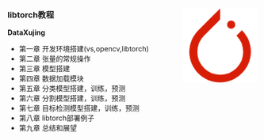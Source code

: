 
### libtorch教程 <img src="logo.png" align="right" alt="logo" height="150" width="150" />

**DataXujing**

- 第一章 开发环境搭建(vs,opencv,libtorch)
- 第二章 张量的常规操作
- 第三章 模型搭建
- 第四章 数据加载模块
- 第五章 分类模型搭建，训练，预测
- 第六章 分割模型搭建，训练，预测
- 第七章 目标检测模型搭建，训练，预测
- 第八章 libtorch部署例子
- 第九章 总结和展望


